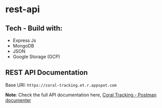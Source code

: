 # rest-api
## Tech - Build with:
- Express Js
- MongoDB
- JSON
- Google Storage (GCP)

## REST API Documentation
Base URI: `https://coral-tracking.et.r.appspot.com`

**Note**: Check the full API documentation here, [Coral Tracking - Postman documenter](https://documenter.getpostman.com/view/10712714/VUxKSoaQ)
